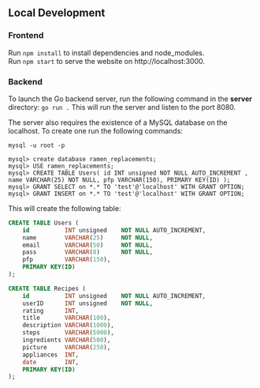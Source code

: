 ## Local Development

### Frontend
Run `npm install` to install dependencies and node_modules.\
Run `npm start` to serve the website on http://localhost:3000.
</br>

### Backend

To launch the Go backend server, run the following command in the **server** directory:
`go run .`
This will run the server and listen to the port 8080.


The server also requires the existence of a MySQL database on the localhost. To create one run the following commands:
```
mysql -u root -p                       

mysql> create database ramen_replacements;
mysql> USE ramen_replacements;
mysql> CREATE TABLE Users( id INT unsigned NOT NULL AUTO_INCREMENT , name VARCHAR(25) NOT NULL, pfp VARCHAR(150), PRIMARY KEY(ID) );
mysql> GRANT SELECT on *.* TO 'test'@'localhost' WITH GRANT OPTION;
mysql> GRANT INSERT on *.* TO 'test'@'localhost' WITH GRANT OPTION;
```

This will create the following table:

```sql
CREATE TABLE Users (
    id          INT unsigned    NOT NULL AUTO_INCREMENT,
    name        VARCHAR(25)     NOT NULL,
    email       VARCHAR(50)     NOT NULL,
    pass        VARCHAR(8)      NOT NULL,
    pfp         VARCHAR(150),   
    PRIMARY KEY(ID) 
);
```

```sql
CREATE TABLE Recipes ( 
    id          INT unsigned    NOT NULL AUTO_INCREMENT, 
    userID      INT unsigned    NOT NULL, 
    rating      INT, 
    title       VARCHAR(100), 
    description VARCHAR(1000), 
    steps       VARCHAR(5000), 
    ingredients VARCHAR(500), 
    picture     VARCHAR(250), 
    appliances  INT, 
    date        INT, 
    PRIMARY KEY(ID) 
);
```